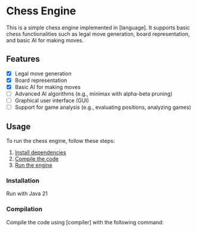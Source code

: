 # Chess Engine

This is a simple chess engine implemented in [language]. It supports basic chess functionalities such as legal move generation, board representation, and basic AI for making moves.

## Features

- [x] Legal move generation
- [x] Board representation
- [x] Basic AI for making moves
- [ ] Advanced AI algorithms (e.g., minimax with alpha-beta pruning)
- [ ] Graphical user interface (GUI)
- [ ] Support for game analysis (e.g., evaluating positions, analyzing games)

## Usage

To run the chess engine, follow these steps:

1. [Install dependencies](#installation)
2. [Compile the code](#compilation)
3. [Run the engine](#running-the-engine)

### Installation

Run with Java 21

### Compilation

Compile the code using [compiler] with the following command: